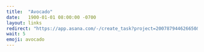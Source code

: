```yaml
---
title:  "Avocado"
date:   1900-01-01 08:00:00 -0700
layout: links
redirect: "https://app.asana.com/-/create_task?project=200787944626650&name=avocado&description=Added%20from%20shortlink"
wait: 5
emoji: avocado
---
```



